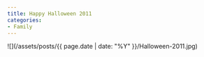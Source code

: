 ```yaml
---
title: Happy Halloween 2011
categories:
- Family
---
```


![](/assets/posts/{{ page.date | date: "%Y" }}/Halloween-2011.jpg)
